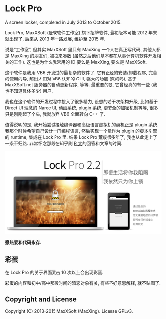 # Lock Pro

A screen locker, completed in July 2013 to October 2015.

Lock Pro, MaxXSoft (曼软软件工作室) 旗下招牌软件, 最初版本可能 2012 年末就出现了, 后来从 2013 年一路发展, 维护至 2015 年.

说是“工作室”, 但其实 MaxXSoft 里只有 MaxXing 一个人在真正写代码, 其他人都是 MaxXing 的朋友们, 被拉来凑数 (虽然之后他们基本都在从事计算机软件开发相关的工作). 这也是为什么我常用的 ID 要么是 MaxXing, 要么是 MaxXSoft.

这个软件是我用 VB6 开发过的最复杂的软件了. 它有正经的安装/卸载程序, 完善的使用向导, 超出人们对 VB6 认知的 GUI, 强大的功能 (真的吗), 基于 MaxXSoft.net 服务器的自动更新程序, 等等. 最重要的是, 它曾经真的有一些 (我也不知道具体多少) 用户.

我也在这个软件的开发过程中投入了很多精力, 设想的若干次架构升级, 比如基于 Direct UI 理念的 Naree UI, 动画系统, plugin 系统, 更安全的加密机制等等, 很多只是刚刚起了个头, 我就放弃 VB6 全面转向 C++ 了.

值得说明的是, 我开始尝试接触编译器和高级语言虚拟机的契机正是 plugin 系统. 我那个时候希望自己设计一门编程语言, 然后实现一个能作为 plugin 的脚本引擎的 runtime, 集成在 Lock Pro 里. 结果 Lock Pro 荒废很多年了, 我也从此走上了一条不归路. 非常怀念那段在知乎刷 [R 大](https://www.zhihu.com/people/rednaxelafx)的回答和文章的时间.

![Lock Pro](banner.jpg)

**愿热爱和代码永存.**

## 彩蛋

在 Lock Pro 的关于界面双击 10 次以上会出现彩蛋.

彩蛋的内容和初中/高中那段时间的暗恋对象有关, 有些不好意思解释, 就不贴图了.

## Copyright and License

Copyright (C) 2013-2015 MaxXSoft (MaxXing). License GPLv3.
